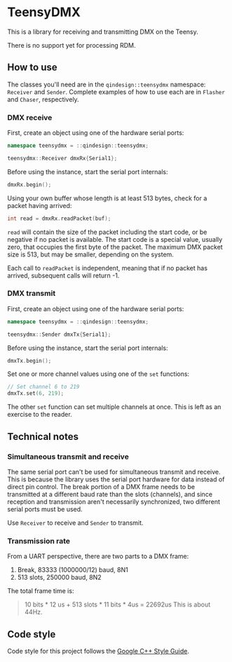 # TeensyDMX

This is a library for receiving and transmitting DMX on the Teensy.

There is no support yet for processing RDM.

## How to use

The classes you'll need are in the `qindesign::teensydmx` namespace:
`Receiver` and `Sender`. Complete examples of how to use each are in `Flasher`
and `Chaser`, respectively.

### DMX receive

First, create an object using one of the hardware serial ports:

```c++
namespace teensydmx = ::qindesign::teensydmx;

teensydmx::Receiver dmxRx{Serial1};
```

Before using the instance, start the serial port internals:

```c++
dmxRx.begin();
```

Using your own buffer whose length is at least 513 bytes, check for a packet
having arrived:

```c++
int read = dmxRx.readPacket(buf);
```

`read` will contain the size of the packet including the start code, or be
negative if no packet is available. The start code is a special value, usually
zero, that occupies the first byte of the packet. The maximum DMX packet size
is 513, but may be smaller, depending on the system.

Each call to `readPacket` is independent, meaning that if no packet has
arrived, subsequent calls will return -1.

### DMX transmit

First, create an object using one of the hardware serial ports:

```c++
namespace teensydmx = ::qindesign::teensydmx;

teensydmx::Sender dmxTx{Serial1};
```

Before using the instance, start the serial port internals:

```c++
dmxTx.begin();
```

Set one or more channel values using one of the `set` functions:

```c++
// Set channel 6 to 219
dmxTx.set(6, 219);
```

The other `set` function can set multiple channels at once. This is left as an
exercise to the reader.

## Technical notes

### Simultaneous transmit and receive

The same serial port can't be used for simultaneous transmit and receive.
This is because the library uses the serial port hardware for data instead
of direct pin control. The break portion of a DMX frame needs to be
transmitted at a different baud rate than the slots (channels), and since
reception and transmission aren't necessarily synchronized, two different
serial ports must be used.

Use `Receiver` to receive and `Sender` to transmit.

### Transmission rate

From a UART perspective, there are two parts to a DMX frame:

1. Break, 83333 (1000000/12) baud, 8N1
2. 513 slots, 250000 baud, 8N2

The total frame time is:

> 10 bits * 12 us + 513 slots * 11 bits * 4us = 22692us
> This is about 44Hz.

## Code style

Code style for this project follows the
[Google C++ Style Guide](https://google.github.io/styleguide/cppguide.html).
